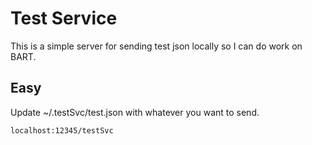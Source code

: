 # Test Service
This is a simple server for sending test json locally so I can do work on BART. 

## Easy
Update ~/.testSvc/test.json with whatever you want to send. 

```
localhost:12345/testSvc
```
